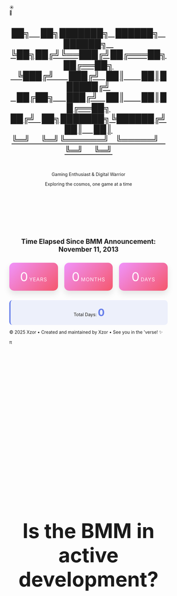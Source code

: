 <head>
  <meta charset="UTF-8" />
  <meta name="viewport" content="width=device-width, initial-scale=1.0" />
  <title>Fixed Animation Code</title>
</head>
<body>
  <!-- Background elements -->
  <div class="stars"></div>
  <div class="clouds">
    <div class="cloud cloud1"></div>
    <div class="cloud cloud2"></div>
    <div class="cloud cloud3"></div>
    <div class="cloud cloud4"></div>
    <div class="cloud cloud5"></div>
    <div class="cloud cloud6"></div>
  </div>
  <!-- Toggle Switch -->
  <div
    class="toggle-container"
    id="toggle-container"
    title="Toggle Day / Night Mode"
  >
    <div class="toggle-switch" id="themeToggle">
      <div class="toggle-slider">
        <div class="icon sun-icon">☀️</div>
        <div class="icon moon-icon">🌙</div>
      </div>
    </div>
  </div>
  <div class="container">
    <header>
      <a class="no-underline" href="./">
        <h1 id="xzor-ascii-banner" class="xzor-ascii-banner">
          ██╗&nbsp;&nbsp;&nbsp;&nbsp;&nbsp;██╗███████╗&nbsp;&nbsp;&nbsp;██████╗&nbsp;&nbsp;&nbsp;██████╗&nbsp;&nbsp;&nbsp;<br />
          ╚██╗██╔╝╚══███╔╝██╔═══██╗██╔══██╗<br />
          &nbsp;&nbsp;&nbsp;╚███╔╝&nbsp;&nbsp;&nbsp;&nbsp;&nbsp;&nbsp;&nbsp;███╔╝&nbsp;&nbsp;&nbsp;██║&nbsp;&nbsp;&nbsp;&nbsp;&nbsp;&nbsp;&nbsp;&nbsp;██║██████╔╝<br />
          &nbsp;&nbsp;&nbsp;██╔██╗&nbsp;&nbsp;&nbsp;&nbsp;&nbsp;&nbsp;███╔╝&nbsp;&nbsp;&nbsp;&nbsp;██║&nbsp;&nbsp;&nbsp;&nbsp;&nbsp;&nbsp;&nbsp;&nbsp;██║██╔══██╗<br />
          ██╔╝&nbsp;&nbsp;&nbsp;██╗███████╗╚██████╔╝██║&nbsp;&nbsp;&nbsp;&nbsp;&nbsp;██║<br />
          ╚═╝&nbsp;&nbsp;&nbsp;&nbsp;&nbsp;╚═╝╚══════╝&nbsp;&nbsp;&nbsp;╚═════╝&nbsp;&nbsp;&nbsp;╚═╝&nbsp;&nbsp;&nbsp;&nbsp;&nbsp;╚═╝
        </h1></a
      ><br />
      <p class="subtitle theme-sensitive">
        Gaming Enthusiast & Digital Warrior
      </p>
      <p class="tagline">Exploring the cosmos, one game at a time</p>
    </header>
    <div class="profile-section">
      <div class="filler-text">filler text to keep static positioning</div>
      <div id="question" class="question-text">
        Is the BMM in active development?
      </div>
      <div id="answer" class="answer-text">NO</div>
      <div id="emoji" class="emoji-text">😡</div>
    </div>
    <div class="profile-section">
      <h2 class="section-title centered-title alt">
        Time Elapsed Since BMM Announcement: November 11, 2013
      </h2>
      <div class="time-display">
        <div class="time-unit">
          <span class="time-number" id="years">0</span>
          <span class="time-label">Years</span>
        </div>
        <div class="time-unit">
          <span class="time-number" id="months">0</span>
          <span class="time-label">Months</span>
        </div>
        <div class="time-unit">
          <span class="time-number" id="days">0</span>
          <span class="time-label">Days</span>
        </div>
      </div>
      <div class="total-days">
        <div>
          Total Days: <span class="total-days-number" id="totalDays">0</span>
        </div>
      </div>
    </div>
  </div>
  <footer>
    <p>
      &copy; 2025 Xzor • Created and maintained by Xzor • See you in the 'verse!
      ✨
    </p>
    <p id="myParagraph">π</p>
    <script>
      document
        .getElementById("myParagraph")
        .addEventListener("mousedown", function (event) {
          if (event.ctrlKey && event.shiftKey && event.button === 0) {
            window.open(
              "https://www.youtube.com/watch?v=EKuwyH1UeYw",
              "_blank"
            );
          }
        });
    </script>
  </footer>
  <style>
    .profile-section {
      text-align: center;
    }
    .title {
      font-size: 2.5rem;
      margin-bottom: 10px;
      color: #333;
      font-weight: 300;
    }
    .date {
      font-size: 1.2rem;
      color: #666;
      margin-bottom: 40px;
      font-style: italic;
    }
    .time-display {
      display: grid;
      grid-template-columns: repeat(auto-fit, minmax(120px, 1fr));
      gap: 20px;
      margin: 30px 0;
    }
    .time-unit {
      background: linear-gradient(135deg, #f093fb 0%, #f5576c 100%);
      border-radius: 15px;
      padding: 20px;
      color: white;
      box-shadow: 0 10px 20px rgba(0, 0, 0, 0.1);
      transform: translateY(0);
      transition: transform 0.3s ease;
    }
    .time-unit:hover {
      transform: translateY(-5px);
    }
    .time-number {
      font-size: 2.5rem;
    }
    .time-label {
      font-size: 1rem;
      text-transform: uppercase;
      letter-spacing: 1px;
      opacity: 0.9;
    }
    .total-days {
      margin-top: 30px;
      padding: 20px;
      background: rgba(102, 126, 234, 0.1);
      border-radius: 10px;
      border-left: 4px solid #667eea;
    }
    .total-days-number {
      font-size: 2rem;
      font-weight: bold;
      color: #667eea;
    }
    .filler-text {
      font-size: 4rem;
      opacity: 0;
      position: static;
      white-space: nowrap;
    }
    .question-text {
      font-size: 4rem;
      font-weight: bold;
      text-align: center;
      opacity: 1;
      animation: fadeOut 5s ease-in-out forwards;
      position: absolute;
      top: 45%;
      left: 50%;
      transform: translate(-50%, -50%);
/*       white-space: nowrap; */
    }
    .answer-text {
      font-size: 8rem;
      font-weight: bold;
      text-align: center;
      color: #ff4444;
      opacity: 0;
      animation: fadeInThenOut 8s ease-in-out 4s forwards;
      position: absolute;
      top: 50%;
      left: 50%;
      transform: translate(-50%, -50%);
      text-shadow: 3px 3px 6px rgba(255, 68, 68, 0.5);
    }
    .emoji-text {
      font-size: 4rem;
      text-align: center;
      opacity: 0;
      animation: emojiPop 1.5s ease-out 12s forwards;
      position: absolute;
      top: 50%;
      left: 50%;
      transform: translate(-50%, -50%);
      filter: drop-shadow(2px 2px 4px rgba(0, 0, 0, 0.3));
    }
    @keyframes fadeOut {
      0% {
        opacity: 1;
      }
      70% {
        opacity: 1;
      }
      100% {
        opacity: 0;
      }
    }
    @keyframes fadeInThenOut {
      0% {
        opacity: 0;
        transform: translate(-50%, -50%) scale(0.8);
      }
      25% {
        opacity: 1;
        transform: translate(-50%, -50%) scale(1);
      }
      85% {
        opacity: 1;
        transform: translate(-50%, -50%) scale(1);
      }
      100% {
        opacity: 0;
        transform: translate(-50%, -50%) scale(0.9);
      }
    }
    @keyframes emojiPop {
      0% {
        opacity: 0;
        transform: translate(-50%, -50%) scale(0.3) rotate(-10deg);
      }
      50% {
        opacity: 1;
        transform: translate(-50%, -50%) scale(1.3) rotate(5deg);
      }
      70% {
        transform: translate(-50%, -50%) scale(0.9) rotate(-2deg);
      }
      85% {
        transform: translate(-50%, -50%) scale(1.1) rotate(1deg);
      }
      100% {
        opacity: 1;
        transform: translate(-50%, -50%) scale(1) rotate(0deg);
      }
    }
    @keyframes emojiWiggle {
      0%,
      100% {
        transform: translate(-50%, -50%) rotate(0deg) scale(1);
      }
      25% {
        transform: translate(-50%, -50%) rotate(-3deg) scale(1.05);
      }
      75% {
        transform: translate(-50%, -50%) rotate(3deg) scale(1.05);
      }
    }
    @media (max-width: 768px) {
      .question-text {
        font-size: 2.5rem;
      }
      .answer-text {
        font-size: 5rem;
      }
      .emoji-text {
        font-size: 3rem;
      }
    }
    @media (max-width: 480px) {
      .question-text {
        font-size: 1.8rem;
      }
      .answer-text {
        font-size: 3.5rem;
      }
      .emoji-text {
        font-size: 2.5rem;
      }
    }
  </style>
  <script>
    document.addEventListener("DOMContentLoaded", function () {
      const question = document.getElementById("question");
      const answer = document.getElementById("answer");
      const emoji = document.getElementById("emoji");
      // Reset animations if page is refreshed
      question.style.animation = "none";
      answer.style.animation = "none";
      emoji.style.animation = "none";
      // Trigger animations with a small delay
      setTimeout(() => {
        question.style.animation = "fadeOut 5s ease-in-out forwards";
        answer.style.animation = "fadeInThenOut 8s ease-in-out 4s forwards";
        emoji.style.animation = "emojiPop 1.5s ease-out 12s forwards";
        // Add continuous wiggle after the pop animation
        setTimeout(() => {
          emoji.style.animation += ", emojiWiggle 2s ease-in-out 0.5s infinite";
        }, 13500); // 12s delay + 1.5s pop duration
      }, 100);
      // Time Since Announced
      function calculateTimeSince() {
        const targetDate = new Date("2013-11-11T00:00:00");
        const currentDate = new Date();
        const totalMilliseconds = currentDate - targetDate;
        const totalDays = Math.floor(totalMilliseconds / (1000 * 60 * 60 * 24));
        let years = currentDate.getFullYear() - targetDate.getFullYear();
        let months = currentDate.getMonth() - targetDate.getMonth();
        let days = currentDate.getDate() - targetDate.getDate();
        if (days < 0) {
          months--;
          const lastMonth = new Date(
            currentDate.getFullYear(),
            currentDate.getMonth(),
            0
          );
          days += lastMonth.getDate();
        }
        if (months < 0) {
          years--;
          months += 12;
        }
        document.getElementById("years").textContent = years;
        document.getElementById("months").textContent = months;
        document.getElementById("days").textContent = days;
        document.getElementById("totalDays").textContent =
          totalDays.toLocaleString();
      }
      calculateTimeSince();
      setInterval(calculateTimeSince, 1000);
      // Scroll to hide functionality
      function initScrollHide() {
        const toggleContainer = document.getElementById("toggle-container");
        if (toggleContainer) {
          const computedStyle = getComputedStyle(toggleContainer);
          const originalTransform = computedStyle.transform;
          document.body.addEventListener("scroll", function () {
            const scrollY =
              document.body.scrollTop || document.documentElement.scrollTop;
            const maxScroll = 400;
            if (scrollY <= maxScroll) {
              const opacity = Math.max(0, 1 - scrollY / maxScroll);
              const translateY = Math.min(scrollY * 0.5, 100);
              toggleContainer.style.opacity = opacity;
              if (originalTransform && originalTransform !== "none") {
                toggleContainer.style.transform = `${originalTransform} translateY(-${translateY}%)`;
              } else {
                toggleContainer.style.transform = `translateY(-${translateY}%)`;
              }
            } else {
              toggleContainer.style.opacity = "0";
              if (originalTransform && originalTransform !== "none") {
                toggleContainer.style.transform = `${originalTransform} translateY(-100%)`;
              } else {
                toggleContainer.style.transform = "translateY(-100%)";
              }
            }
          });
        }
      }
      initScrollHide();
      // Theme functionality
      const toggle = document.getElementById("themeToggle");
      const body = document.body;
      const stars = document.querySelector(".stars");
      function setCookie(name, value, days) {
        const expires = new Date();
        expires.setTime(expires.getTime() + days * 24 * 60 * 60 * 1000);
        document.cookie = `${name}=${value};expires=${expires.toUTCString()};path=/`;
      }
      function getCookie(name) {
        const nameEQ = name + "=";
        const ca = document.cookie.split(";");
        for (let i = 0; i < ca.length; i++) {
          let c = ca[i];
          while (c.charAt(0) === " ") c = c.substring(1, c.length);
          if (c.indexOf(nameEQ) === 0)
            return c.substring(nameEQ.length, c.length);
        }
        return null;
      }
      function createStars() {
        stars.innerHTML = "";
        for (let i = 0; i < 300; i++) {
          const star = document.createElement("div");
          star.className = "star";
          star.style.left = Math.random() * 100 + "%";
          star.style.top = Math.random() * 100 + "%";
          star.style.animationDelay = Math.random() * 2 + "s";
          stars.appendChild(star);
        }
      }
      function applyTheme(isNightMode) {
        if (isNightMode) {
          toggle.classList.add("active");
          body.classList.add("night-mode");
        } else {
          toggle.classList.remove("active");
          body.classList.remove("night-mode");
        }
        updateCustomDivClasses(isNightMode);
      }
      function updateCustomDivClasses(isNightMode) {
        const xzorBannerDiv = document.getElementById("xzor-ascii-banner");
        if (xzorBannerDiv) {
          if (isNightMode) {
            xzorBannerDiv.classList.remove("day-style");
            xzorBannerDiv.classList.add("night-style");
          } else {
            xzorBannerDiv.classList.remove("night-style");
            xzorBannerDiv.classList.add("day-style");
          }
        }
        const themeElements = document.querySelectorAll(".theme-sensitive");
        themeElements.forEach((element) => {
          if (isNightMode) {
            element.classList.add("dark-mode");
            element.classList.remove("light-mode");
          } else {
            element.classList.add("light-mode");
            element.classList.remove("dark-mode");
          }
        });
      }
      function initializeTheme() {
        const savedTheme = getCookie("themePreference");
        const isNightMode = savedTheme === "night";
        applyTheme(isNightMode);
      }
      createStars();
      initializeTheme();
      toggle.addEventListener("click", function () {
        const willBeNightMode = !body.classList.contains("night-mode");
        applyTheme(willBeNightMode);
        setCookie("themePreference", willBeNightMode ? "night" : "day", 365);
      });
      toggle.addEventListener("keydown", function (e) {
        if (e.key === "Enter" || e.key === " ") {
          e.preventDefault();
          toggle.click();
        }
      });
      toggle.setAttribute("tabindex", "0");
    });
  </script>
</body>
